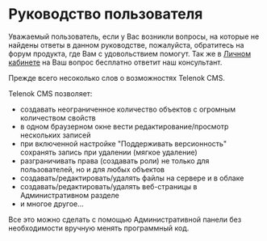 # Руководство пользователя

Уважаемый пользователь, если у Вас возникли вопросы, на которые не найдены ответы в 
данном руководстве, пожалуйста, обратитесь на форум продукта, где Вам с удовольствием
помогут. Так же в [Личном кабинете](http://telenok.com/account/ticket/list) на Ваш вопрос бесплатно 
ответит наш консультант.

Прежде всего несоколько слов о возможностях Telenok CMS.

Telenok CMS позволяет:

* создавать неограниченное количество объектов с огромным количеством свойств
* в одном браузерном окне вести редактирование/просмотр нескольких записей
* при включенной настройке "Поддерживать версионность" сохранять запись при удалении (мягкое удаление)
* разграничивать права (создавать роли) не только для пользователей, но и для любых объектов 
* создавать/редактировать/удалять файлы на сервере и в облаке
* создавать/редактировать/удалять веб-страницы в Административном разделе
* и многое другое...

Все это можно сделать с помощью Административной панели без необходимости вручную менять программный код. 

